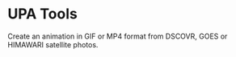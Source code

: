 # UPA Tools
Create an animation in GIF or MP4 format from DSCOVR, GOES or HIMAWARI satellite photos.
